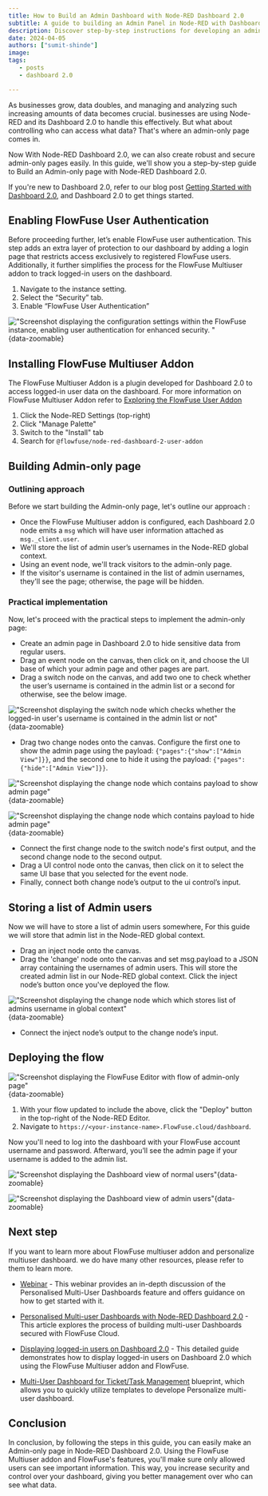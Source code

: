 ```yaml
---
title: How to Build an Admin Dashboard with Node-RED Dashboard 2.0
subtitle: A guide to building an Admin Panel in Node-RED with Dashboard 2.0
description: Discover step-by-step instructions for developing an admin-only page in Node-RED Dashboard 2.0 using the FlowFuse Multiuser addon. Additionally, learn how to secure Dashboard 2.0 and explore the features of the FlowFuse multiuser addon.
date: 2024-04-05
authors: ["sumit-shinde"]
image: 
tags:
   - posts
   - dashboard 2.0

---
```


As businesses grow, data doubles, and managing and analyzing such increasing amounts of data becomes crucial. businesses are using Node-RED and its Dashboard 2.0 to handle this effectively. But what about controlling who can access what data? That's where an admin-only page comes in.

<!--more-->

Now With Node-RED Dashboard 2.0, we can also create robust and secure admin-only pages easily. In this guide, we'll show you a step-by-step guide to Build an Admin-only page with Node-RED Dashboard 2.0.

If you're new to Dashboard 2.0, refer to our blog post [Getting Started with Dashboard 2.0](https://flowfuse.com/blog/2024/03/dashboard-getting-started/), and Dashboard 2.0 to get things started.

## Enabling FlowFuse User Authentication

Before proceeding further, let’s enable FlowFuse user authentication. This step adds an extra layer of protection to our dashboard by adding a login page that restricts access exclusively to registered FlowFuse users. Additionally, it further simplifies the process for the FlowFuse Multiuser addon to track logged-in users on the dashboard.

1. Navigate to the instance setting.
2. Select the “Security” tab.
3. Enable “FlowFuse User Authentication”

!["Screenshot displaying the configuration settings within the FlowFuse instance, enabling user authentication for enhanced security.
"](./images/building-admin-panel-node-red-dashboard-2-flowfuse-instance-setting.png "Screenshot displaying the configuration settings within the FlowFuse instance, enabling user authentication for enhanced security.
"){data-zoomable}

## Installing FlowFuse Multiuser Addon 

The FlowFuse Multiuser Addon is a plugin developed for Dashboard 2.0 to access logged-in user data on the dashboard. For more information on FlowFuse Multiuser Addon refer to [Exploring the FlowFuse User Addon ](https://flowfuse.com/blog/2024/04/displaying-logged-in-users-on-dashboard/#Enabling-FlowFuse-User-Authentication)

1. Click the Node-RED Settings (top-right)
2. Click "Manage Palette"
3. Switch to the "Install" tab
4. Search for `@flowfuse/node-red-dashboard-2-user-addon`

##  Building Admin-only page

### Outlining approach 

Before we start building the Admin-only page, let's outline our approach :

- Once the FlowFuse Multiuser addon is configured, each Dashboard 2.0 node emits a `msg` which will have user information attached as `msg._client.user`.
- We'll store the list of admin user’s usernames in the Node-RED global context.
- Using an event node, we'll track visitors to the admin-only page.
- If the visitor's username is contained in the list of admin usernames, they'll see the page; otherwise, the page will be hidden.

### Practical implementation

Now, let's proceed with the practical steps to implement the admin-only page:


- Create an admin page in Dashboard 2.0 to hide sensitive data from regular users.
- Drag an event node on the canvas, then click on it, and choose the UI base of which your admin page and other pages are part.
- Drag a switch node on the canvas, and add two one to check whether the user’s username is contained in the admin list or a second for otherwise, see the below image.

!["Screenshot displaying the switch node which checks whether the logged-in user's username is contained in the admin list or not"](./images/building-admin-panel-node-red-dashboard-2-switch-node-checking-page-viewer-isadmin.png "Screenshot displaying the switch node which checks whether the logged-in user's username is contained in the admin list or not"){data-zoomable}

- Drag two change nodes onto the canvas. Configure the first one to show the admin page using the payload: `{"pages":{"show":["Admin View"]}}`, and the second one to hide it using the payload: `{"pages":{"hide":["Admin View"]}}`.

!["Screenshot displaying the change node which contains payload to show admin page"](./images/building-admin-panel-node-red-dashboard-2-change-node-for-showing-page.png "Screenshot displaying the change node which contains payload to show admin page"){data-zoomable}

!["Screenshot displaying the change node which contains payload to hide admin page"](./images/building-admin-panel-node-red-dashboard-2-change-node-for-hidding-page.png "Screenshot displaying the change node which contains payload to display admin page"){data-zoomable}

- Connect the first change node to the switch node's first output, and the second change node to the second output.
- Drag a UI control node onto the canvas, then click on it to select the same UI base that you selected for the event node. 
- Finally, connect both change node’s output to the ui control’s input.

## Storing a list of Admin users

Now we will have to store a list of admin users somewhere, For this guide we will store that admin list in the Node-RED global context.

- Drag an inject node onto the canvas.
- Drag the 'change' node onto the canvas and set msg.payload to a JSON array containing the usernames of admin users. This will store the created admin list in our Node-RED global context. Click the inject node’s button once you've deployed the flow.

!["Screenshot displaying the change node which which stores list of admins username in global context"](./images/building-admin-panel-node-red-dashboard-2-change-node-for-storing-adminlist-to-global-contenxt.png "Screenshot displaying the change node which which stores list of admins username in global context"){data-zoomable}

- Connect the inject node’s output to the change node’s input.

## Deploying the flow

!["Screenshot displaying the FlowFuse Editor with flow of admin-only page"](./images/building-admin-panel-node-red-dashboard-2-flowfuse-editior.png "Screenshot displaying the FlowFuse Editor with flow of admin-only page"){data-zoomable}

1. With your flow updated to include the above, click the "Deploy" button in the top-right of the Node-RED Editor.
2. Navigate to `https://<your-instance-name>.FlowFuse.cloud/dashboard`.

Now you'll need to log into the dashboard with your FlowFuse account username and password. Afterward, you’ll see the admin page if your username is added to the admin list.

!["Screenshot displaying the Dashboard view of normal users"](./images/building-admin-panel-node-red-dashboard-2-dashboard-view-for-normal-users.png "Screenshot displaying the Dashboard view of normal users"){data-zoomable}

!["Screenshot displaying the Dashboard view of admin users"](./images/building-admin-panel-node-red-dashboard-2-dashboard-view-for-admin-users.png "Screenshot displaying the Dashboard view of admin users"){data-zoomable}

## Next step

If you want to learn more about FlowFuse multiuser addon and personalize multiuser dashboard. we do have many other resources, please refer to them to learn more.

- [Webinar](https://flowfuse.com/webinars/2024/node-red-dashboard-multi-user/) - This webinar provides an in-depth discussion of the Personalised Multi-User Dashboards feature and offers guidance on how to get started with it.
- [Personalised Multi-user Dashboards with Node-RED Dashboard 2.0](https://flowfuse.com/blog/2024/01/dashboard-2-multi-user/) - This article explores the process of building multi-user Dashboards secured with FlowFuse Cloud.
- [Displaying logged-in users on Dashboard 2.0](https://flowfuse.com/blog/2024/04/displaying-logged-in-users-on-dashboard/) - This detailed guide demonstrates how to display logged-in users on Dashboard 2.0 which using the FlowFuse Multiuser addon and FlowFuse.

- [Multi-User Dashboard for Ticket/Task Management](https://flowfuse.com/blueprints/flowfuse-dashboard/multi-user-dashboard/#multi-user-dashboard-for-ticket%2Ftask-management) blueprint, which allows you to quickly utilize templates to develope Personalize multi-user dashboard.

## Conclusion
In conclusion, by following the steps in this guide, you can easily make an Admin-only page in Node-RED Dashboard 2.0. Using the FlowFuse Multiuser addon and FlowFuse's features, you'll make sure only allowed users can see important information. This way, you increase security and control over your dashboard, giving you better management over who can see what data.



